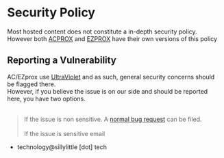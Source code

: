 # Security Policy

Most hosted content does not constitute a in-depth security policy.\
However both [ACPROX](https://github.com/kiyarose/acprox) and [EZPROX](https://github.com/kiyarose/ezprox) have their own versions of this policy

## Reporting a Vulnerability

AC/EZprox use [UltraViolet](https://github.com/titaniumnetwork-dev/Ultraviolet) and as such, general security concerns should be flagged there.\
However, if you believe the issue is on our side and should be reported here, you have two options. <br><br>

> If the issue is non sensitive. A [normal bug request](https://github.com/kiyarose/SillyLittleFiles/issues/new/choose) can be filed. <br><br>
> If the issue is sensitive email

- technology@sillylittle \[dot] tech
